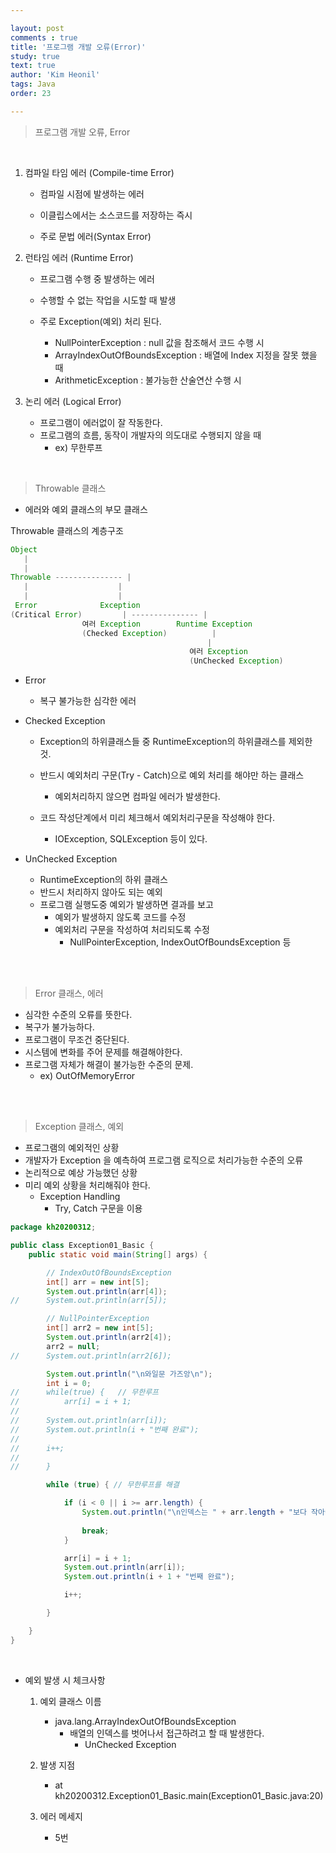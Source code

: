 ```yaml
---

layout: post
comments : true
title: '프로그램 개발 오류(Error)'
study: true
text: true
author: 'Kim Heonil'
tags: Java
order: 23

---
```


> 프로그램 개발 오류, Error

<br>

1. 컴파일 타임 에러 (Compile-time Error)

   - 컴파일 시점에 발생하는 에러

   - 이클립스에서는 소스코드를 저장하는 즉시

   - 주로 문법 에러(Syntax Error)

     

2. 런타임 에러 (Runtime Error)

   - 프로그램 수행 중 발생하는 에러

   - 수행할 수 없는 작업을 시도할 때 발생

   - 주로 Exception(예외) 처리 된다.

     - NullPointerException : null 값을 참조해서 코드 수행 시
     - ArrayIndexOutOfBoundsException : 배열에 Index 지정을 잘못 했을 때
     - ArithmeticException : 불가능한 산술연산 수행 시

     

3. 논리 에러 (Logical Error)

   - 프로그램이 에러없이 잘 작동한다.
   - 프로그램의 흐름, 동작이 개발자의 의도대로 수행되지 않을 때
     - ex) 무한루프



<br>

> Throwable 클래스

- 에러와 예외 클래스의 부모 클래스



Throwable 클래스의 계층구조

```java
Object
   |
   |
Throwable --------------- |
   |					|
   |					|
 Error				Exception
(Critical Error)		 | --------------- |
    			여러 Exception		Runtime Exception
		   		(Checked Exception)			 |
   									   	    |
	    								여러 Exception
    									(UnChecked Exception)
```



- Error

  - 복구 불가능한 심각한 에러

    

- Checked Exception

  - Exception의 하위클래스들 중 RuntimeException의 하위클래스를 제외한 것.

  - 반드시 예외처리 구문(Try - Catch)으로 예외 처리를 해야만 하는 클래스

    - 예외처리하지 않으면 컴파일 에러가 발생한다.

  - 코드 작성단계에서 미리 체크해서 예외처리구문을 작성해야 한다.

    - IOException, SQLException 등이 있다.

    

- UnChecked Exception

  - RuntimeException의 하위 클래스
  - 반드시 처리하지 않아도 되는 예외
  - 프로그램 실행도중 예외가 발생하면 결과를 보고
    - 예외가 발생하지 않도록 코드를 수정
    - 예외처리 구문을 작성하여 처리되도록 수정
      - NullPointerException, IndexOutOfBoundsException 등





<br>

<br>

> Error 클래스, 에러

- 심각한 수준의 오류를 뜻한다.
- 복구가 불가능하다.
- 프로그램이 무조건 중단된다.
- 시스템에 변화를 주어 문제를 해결해야한다.
- 프로그램 자체가 해결이 불가능한 수준의 문제.
  - ex) OutOfMemoryError



<br>

<br>

> Exception 클래스, 예외

- 프로그램의 예외적인 상황
- 개발자가 Exception 을 예측하여 프로그램 로직으로 처리가능한 수준의 오류
- 논리적으로 예상 가능했던 상황
- 미리 예외 상황을 처리해줘야 한다.
  - Exception Handling
    - Try, Catch 구문을 이용





```java
package kh20200312;

public class Exception01_Basic {
	public static void main(String[] args) {

		// IndexOutOfBoundsException
		int[] arr = new int[5];
		System.out.println(arr[4]);
//		System.out.println(arr[5]);

		// NullPointerException
		int[] arr2 = new int[5];
		System.out.println(arr2[4]);
		arr2 = null;
//		System.out.println(arr2[6]);

		System.out.println("\n와일문 가즈앙\n");
		int i = 0;
//		while(true) {	// 무한루프
//			arr[i] = i + 1;
//		
//		System.out.println(arr[i]);
//		System.out.println(i + "번째 완료");
//		
//		i++;
//		
//		}

		while (true) { // 무한루프를 해결

			if (i < 0 || i >= arr.length) {
				System.out.println("\n인덱스는 " + arr.length + "보다 작아야 합니다.");
				
				break;
			}

			arr[i] = i + 1;
			System.out.println(arr[i]);
			System.out.println(i + 1 + "번째 완료");

			i++;

		}

	}
}
```



<br>

- 예외 발생 시 체크사항

  1. 예외 클래스 이름

     - java.lang.ArrayIndexOutOfBoundsException
       - 배열의 인덱스를 벗어나서 접근하려고 할 때 발생한다.
         - UnChecked Exception

     

  2. 발생 지점

     - at kh20200312.Exception01_Basic.main(Exception01_Basic.java:20)

     

  3. 에러 메세지

     - 5번



<br><br>
